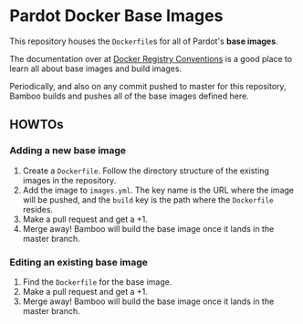 # Pardot Docker Base Images

This repository houses the `Dockerfile`s for all of Pardot's **base images**.

The documentation over at [Docker Registry Conventions](https://confluence.dev.pardot.com/display/PTechops/Docker+Registry+Conventions) is a good place to learn all about base images and build images.

Periodically, and also on any commit pushed to master for this repository, Bamboo builds and pushes all of the base images defined here.

## HOWTOs

### Adding a new base image

1. Create a `Dockerfile`. Follow the directory structure of the existing images in the repository.
1. Add the image to `images.yml`. The key name is the URL where the image will be pushed, and the `build` key is the path where the `Dockerfile` resides.
1. Make a pull request and get a +1.
1. Merge away! Bamboo will build the base image once it lands in the master branch.

### Editing an existing base image

1. Find the `Dockerfile` for the base image.
1. Make a pull request and get a +1.
1. Merge away! Bamboo will build the base image once it lands in the master branch.
